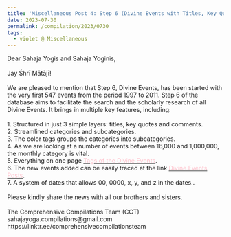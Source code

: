 ```yaml
---
title: 'Miscellaneous Post 4: Step 6 (Divine Events with Titles, Key Quotes, and Comments)'
date: 2023-07-30
permalink: /compilation/2023/0730
tags:
  - violet @ Miscellaneous
---
```


<p>
Dear Sahaja Yogis and Sahaja Yoginīs,<br>
<br>
Jay Śhrī Mātājī!<br>
<br>
We are pleased to mention that Step 6, Divine Events, has been started with the very first 547 events from the period 1997 to 2011. Step 6 of the database aims to facilitate the search and the scholarly research of all Divine Events. It brings in multiple key features, including:<br>
<br>
1. Structured in just 3 simple layers: titles, key quotes and comments.<br>
2. Streamlined categories and subcategories.<br>
3. The color tags groups the categories into subcategories.<br>
4. As we are looking at a number of events between 16,000 and 1,000,000, the monthly category is vital.<br>
5. Everything on one page <a href="https://seven-teams.github.io/tag-events/"><font color="pink">Tags of the Divine Events</font></a>.<br>
6. The new events added can be easily traced at the link <a href="https://seven-teams.github.io/tag-events/"><font color="pink">Divine Events Posts</font></a>.<br>
7. A system of dates that allows 00, 0000, x, y, and z in the dates.</font></a>.<br>
<br>
Please kindly share the news with all our brothers and sisters.<br>
<br>
The Comprehensive Compilations Team (CCT)<br>
sahajayoga.compilations@gmail.com<br>
https://linktr.ee/comprehensivecompilationsteam<br>
</p>